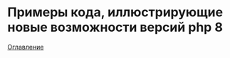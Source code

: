 Примеры кода, иллюстрирующие новые возможности версий php 8 
=======================
[Оглавление](../../../../README.md)